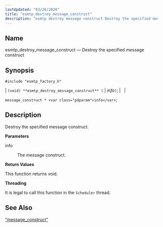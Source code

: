 ```yaml
---
lastUpdated: "03/26/2020"
title: "esmtp_destroy_message_construct"
description: "esmtp destroy message construct Destroy the specified message construct void esmtp destroy message construct info message construct info Destroy the specified message construct info The message construct This function returns void It is legal to call this function in the Scheduler thread Section 68 59 message construct..."
---
```


<a name="apis.esmtp_destroy_message_construct"></a> 
## Name

esmtp_destroy_message_construct — Destroy the specified message construct

## Synopsis

`#include "esmtp_factory.h"`

| `(void) **esmtp_destroy_message_construct** (` | <var class="pdparam">info</var>`)`; |   |

`message_construct * <var class="pdparam">info</var>`;<a name="idp61656752"></a> 
## Description

Destroy the specified message construct.

**<a name="idp61657968"></a> Parameters**

<dl class="variablelist">

<dt>info</dt>

<dd>

The message construct.

</dd>

</dl>

**<a name="idp61660704"></a> Return Values**

This function returns void.

**<a name="idp61661616"></a> Threading**

It is legal to call this function in the `Scheduler` thread.

<a name="idp61663472"></a> 
## See Also

[“message_construct”](/momentum/3/3-api/structs-message-construct)
